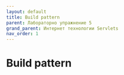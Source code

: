 ```yaml
---
layout: default
title: Build pattern 
parent: Лабораторно упражнение 5
grand_parent: Интернет технологии Servlets
nav_order: 1
---
```



# Build pattern

